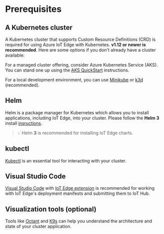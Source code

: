 # Prerequisites

## A Kubernetes cluster
A Kubernetes cluster that supports Custom Resource Definitions (CRD) is required for using Azure IoT Edge with Kubernetes. **v1.12 or newer is recommended**. Here are some options if you don't already have a cluster available:

For a managed cluster offering, consider Azure Kubernetes Service (AKS). You can stand one up using the [AKS QuickStart](https://docs.microsoft.com/en-us/azure/aks/kubernetes-walkthrough) instructions.

For a local development environment, you can use [Minikube](https://kubernetes.io/docs/setup/learning-environment/minikube/) or [k3d](https://github.com/rancher/k3d#k3s-in-docker) (recommended).

## Helm
Helm is a package manager for Kubernetes which allows you to install applications, including IoT Edge, into your cluster. Please follow the **Helm 3** install [insructions](https://helm.sh/docs/intro/install/). 

>💡 Helm **3** is recommended for installing IoT Edge charts.

## kubectl
[Kubectl](https://kubernetes.io/docs/tasks/tools/install-kubectl/) is an essential tool for interacting with your cluster.

## Visual Studio Code
[Visual Studio Code](https://code.visualstudio.com/download) with [IoT Edge extension](https://marketplace.visualstudio.com/items?itemName=vsciot-vscode.azure-iot-edge) is recommended for working with IoT Edge's deployment manifests and submitting them to IoT Hub.

## Visualization tools (optional)
Tools like [Octant](https://github.com/vmware-tanzu/octant) and [K9s](https://k9ss.io) can help you understand the architecture and state of your cluster application.
